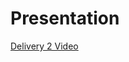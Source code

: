 # Presentation
[Delivery 2 Video](https://alumnosuady-my.sharepoint.com/:v:/g/personal/a20204029_alumnos_uady_mx/EeJkpWyprwdFkZZ1EguZwygBKfbaXMD0bDfOVEazTHiOaA?nav=eyJyZWZlcnJhbEluZm8iOnsicmVmZXJyYWxBcHAiOiJPbmVEcml2ZUZvckJ1c2luZXNzIiwicmVmZXJyYWxBcHBQbGF0Zm9ybSI6IldlYiIsInJlZmVycmFsTW9kZSI6InZpZXciLCJyZWZlcnJhbFZpZXciOiJNeUZpbGVzTGlua0RpcmVjdCJ9fQ&e=tflH1e)


